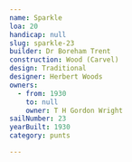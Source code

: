```yaml
---
name: Sparkle
loa: 20
handicap: null
slug: sparkle-23
builder: Dr Boreham Trent
construction: Wood (Carvel)
design: Traditional
designer: Herbert Woods
owners:
  - from: 1930
    to: null
    owner: T H Gordon Wright
sailNumber: 23
yearBuilt: 1930
category: punts

---
```

